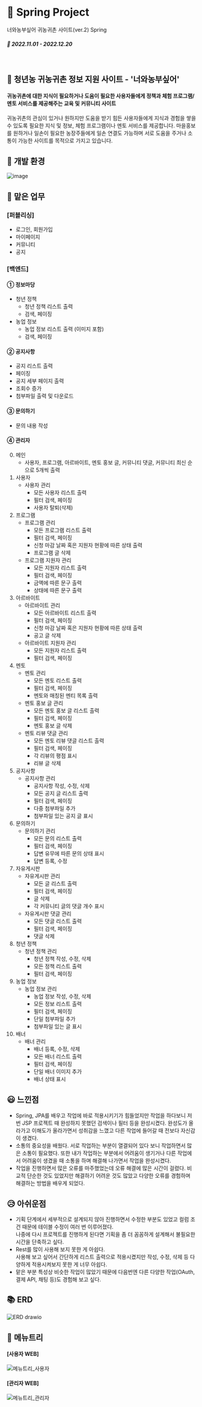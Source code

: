 # 🌾 Spring Project
너와농부싶어 귀농귀촌 사이트(ver.2) Spring
##### 📆 2022.11.01 - 2022.12.20
<br>

## 📢 청년농 귀농귀촌 정보 지원 사이트 - '너와농부싶어'
#### 귀농귀촌에 대한 지식이 필요하거나 도움이 필요한 사용자들에게 정책과 체험 프로그램/멘토 서비스를 제공해주는 교육 및 커뮤니티 사이트
귀농귀촌의 관심이 있거나 원하지만 도움을 받기 힘든 사용자들에게 지식과 경험을 쌓을 수 있도록 필요한 지식 및 정보, 체험 프로그램이나 멘토 서비스를 제공합니다.
마을홍보를 원하거나 일손이 필요한 농장주들에게 일손 연결도 가능하며 서로 도움을 주거나 소통이 가능한 사이트를 목적으로 가지고 있습니다.

## 🔧 개발 환경
![image](https://user-images.githubusercontent.com/109490411/210180788-c149ad45-52c8-4988-8171-9aca287ddf55.png)


## 📌 맡은 업무
### [퍼블리싱]
- 로그인, 회원가입
- 마이페이지
- 커뮤니티
- 공지

### [백엔드]
#### ① 정보마당
- 청년 정책
    - 청년 정책 리스트 출력
    - 검색, 페이징
- 농업 정보
    - 농업 정보 리스트 출력 (이미지 포함)
    - 검색, 페이징
    
#### ② 공지사항
  - 공지 리스트 출력
  - 페이징
  - 공지 세부 페이지 출력
  - 조회수 증가
  - 첨부파일 출력 및 다운로드

#### ③ 문의하기
  - 문의 내용 작성

#### ④ 관리자
0. 메인
    - 사용자, 프로그램, 아르바이트, 멘토 홍보 글, 커뮤니티 댓글, 커뮤니티 최신 순으로 5개씩 출력
1. 사용자
    - 사용자 관리
      - 모든 사용자 리스트 출력
      - 필터 검색, 페이징
      - 사용자 탈퇴(삭제)
2. 프로그램
    - 프로그램 관리
      - 모든 프로그램 리스트 출력
      - 필터 검색, 페이징
      - 신청 마감 날짜 혹은 지원자 현황에 따른 상태 출력
      - 프로그램 글 삭제
    - 프로그램 지원자 관리
      - 모든 지원자 리스트 출력
      - 필터 검색, 페이징
      - 금액에 따른 문구 출력
      - 상태에 따른 문구 출력
3. 아르바이트
    - 아르바이트 관리
      - 모든 아르바이트 리스트 출력
      - 필터 검색, 페이징
      - 신청 마감 날짜 혹은 지원자 현황에 따른 상태 출력
      - 공고 글 삭제
    - 아르바이트 지원자 관리
      - 모든 지원자 리스트 출력
      - 필터 검색, 페이징
 4. 멘토
    - 멘토 관리
      - 모든 멘토 리스트 출력
      - 필터 검색, 페이징
      - 멘토와 매칭된 멘티 목록 출력
    - 멘토 홍보 글 관리
      - 모든 멘토 홍보 글 리스트 출력
      - 필터 검색, 페이징
      - 멘토 홍보 글 삭제
    - 멘토 리뷰 댓글 관리
      - 모든 멘토 리뷰 댓글 리스트 출력
      - 필터 검색, 페이징
      - 각 리뷰의 평점 표시
      - 리뷰 글 삭제
 5. 공지사항
    - 공지사항 관리
      - 공지사항 작성, 수정, 삭제
      - 모든 공지 글 리스트 출력
      - 필터 검색, 페이징
      - 다중 첨부파일 추가
      - 첨부파일 있는 공지 글 표시
 6. 문의하기
    - 문의하기 관리
      - 모든 문의 리스트 출력
      - 필터 검색, 페이징
      - 답변 유무에 따른 문의 상태 표시
      - 답변 등록, 수정
 7. 자유게시판
    - 자유게시판 관리
      - 모든 글 리스트 출력
      - 필터 검색, 페이징
      - 글 삭제
      - 각 커뮤니티 글의 댓글 개수 표시
    - 자유게시판 댓글 관리
      - 모든 댓글 리스트 출력
      - 필터 검색, 페이징
      - 댓글 삭제
 8. 청년 정책
    - 청년 정책 관리
      - 청년 정책 작성, 수정, 삭제
      - 모든 정책 리스트 출력
      - 필터 검색, 페이징
 9. 농업 정보
    - 농업 정보 관리
      - 농업 정보 작성, 수정, 삭제
      - 모든 정보 리스트 출력
      - 필터 검색, 페이징
      - 단일 첨부파일 추가
      - 첨부파일 있는 글 표시
 9. 배너
    - 배너 관리
      - 배너 등록, 수정, 삭제
      - 모든 배너 리스트 출력
      - 필터 검색, 페이징
      - 단일 배너 이미지 추가
      - 배너 상태 표시
  

## 😃 느낀점
- Spring, JPA를 배우고 작업에 바로 적용시키기가 힘들었지만 작업을 하다보니 저번 JSP 프로젝트 때 완성하지 못했던 검색이나 필터 등을 완성시켰다.
완성도가 올라가고 이해도가 올라가면서 성취감을 느꼈고 다른 작업에 들어갈 때 전보다 자신감이 생겼다.
- 소통의 중요성을 배웠다.
서로 작업하는 부분이 열결되어 있다 보니 작업하면서 많은 소통이 필요했다. 또한 내가 작업하는 부분에서 어려움이 생기거나 다른 작업에서 어려움이 생겼을 때 소통을 하며 해결해 나가면서 작업을 완성시켰다.
- 작업을 진행하면서 많은 오류를 마주했었는데 오류 해결에 많은 시간이 걸렸다.
비교적 단순한 것도 있었지만 해결하기 어려운 것도 많았고 다양한 오류를 경험하며 해결하는 방법을 배우게 되었다.

## 😥 아쉬운점
- 기획 단계에서 세부적으로 설계되지 않아 진행하면서 수정한 부분도 있었고 컬럼 조건 때문에 테이블 수정이 여러 번 이루어졌다.<br>
나중에 다시 프로젝트를 진행하게 된다면 기획을 좀 더 꼼꼼하게 설계해서 불필요한 시간을 단축하고 싶다.<br>
- Rest를 많이 사용해 보지 못한 게 아쉽다.<br>
사용해 보고 싶어서 간단하게 리스트 출력으로 적용시켰지만 작성, 수정, 삭제 등 다양하게 적용시켜보지 못한 게 너무 아쉽다.
- 맡은 부분 특성상 비슷한 작업이 많았기 때문에 다음번엔 다른 다양한 작업(OAuth, 결제 API, 채팅 등)도 경험해 보고 싶다.


## 📚 ERD
![ERD drawio](https://user-images.githubusercontent.com/109490411/210175125-f1092cfd-668b-497a-87f3-bd1bf1dd389f.png)

## 👀 메뉴트리
#### [사용자 WEB]
![메뉴트리_사용자](https://user-images.githubusercontent.com/109490411/210175457-2cb281cf-0ca6-4171-b2be-db97c293c005.png)


#### [관리자 WEB]
![메뉴트리_관리자](https://user-images.githubusercontent.com/109490411/210175458-66f19f8f-0cb2-41fc-b57c-a7c37bf434a1.png)

